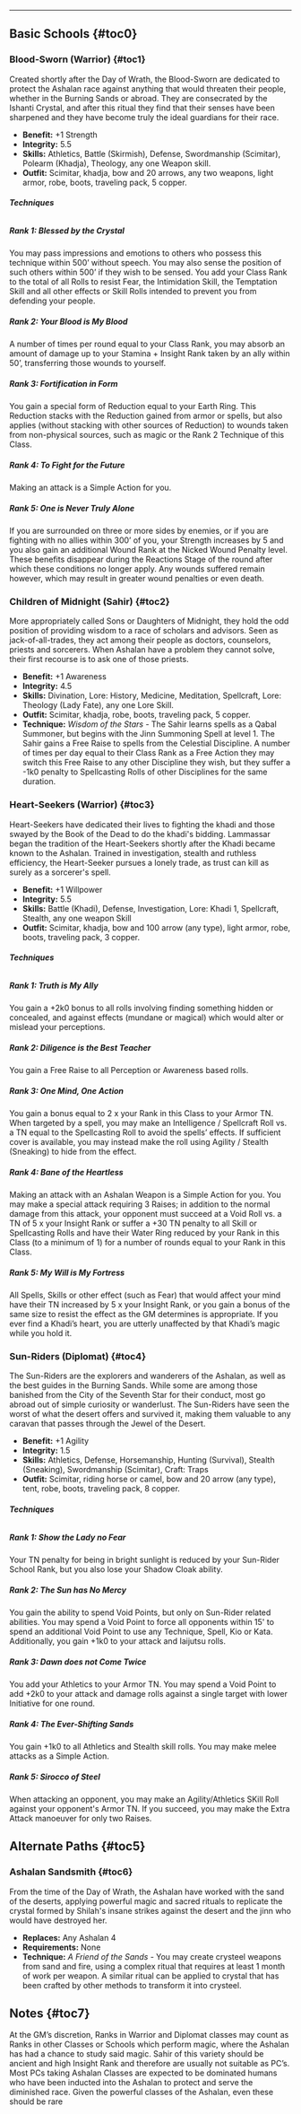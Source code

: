 ---
## <span>Basic Schools</span> {#toc0}

### <span>Blood-Sworn (Warrior)</span> {#toc1}

Created shortly after the Day of Wrath, the Blood-Sworn are dedicated to protect the Ashalan race against anything that would threaten their people, whether in the Burning Sands or abroad. They are consecrated by the Ishanti Crystal, and after this ritual they find that their senses have been sharpened and they have become truly the ideal guardians for their race.

- <strong>Benefit:</strong> +1 Strength
- <strong>Integrity:</strong> 5.5
- <strong>Skills:</strong> Athletics, Battle (Skirmish), Defense, Swordmanship (Scimitar), Polearm (Khadja), Theology, any one Weapon skill.
- <strong>Outfit:</strong> Scimitar, khadja, bow and 20 arrows, any two weapons, light armor, robe, boots, traveling pack, 5 copper.

###### <strong>Techniques</strong>
##### Rank 1: Blessed by the Crystal

You may pass impressions and emotions to others who possess this technique within 500’ without speech. You may also sense the position of such others within 500’ if they wish to be sensed. You add your Class Rank to the total of all Rolls to resist Fear, the Intimidation Skill, the Temptation Skill and all other effects or Skill Rolls intended to prevent you from defending your people.
##### Rank 2: Your Blood is My Blood

A number of times per round equal to your Class Rank, you may absorb an amount of damage up to your Stamina + Insight Rank taken by an ally within 50’, transferring those wounds to yourself.
##### Rank 3: Fortification in Form

You gain a special form of Reduction equal to your Earth Ring. This Reduction stacks with the Reduction gained from armor or spells, but also applies (without stacking with other sources of Reduction) to wounds taken from non-physical sources, such as magic or the Rank 2 Technique of this Class.
##### Rank 4: To Fight for the Future

Making an attack is a Simple Action for you.
##### Rank 5: One is Never Truly Alone

If you are surrounded on three or more sides by enemies, or if you are fighting with no allies within 300’ of you, your Strength increases by 5 and you also gain an additional Wound Rank at the Nicked Wound Penalty level. These benefits disappear during the Reactions Stage of the round after which these conditions no longer apply. Any wounds suffered remain however, which may result in greater wound penalties or even death.
### <span>Children of Midnight (Sahir)</span> {#toc2}

More appropriately called Sons or Daughters of Midnight, they hold the odd position of providing wisdom to a race of scholars and advisors. Seen as jack-of-all-trades, they act among their people as doctors, counselors, priests and sorcerers. When Ashalan have a problem they cannot solve, their first recourse is to ask one of those priests.

- <strong>Benefit:</strong> +1 Awareness
- <strong>Integrity:</strong> 4.5
- <strong>Skills:</strong> Divination, Lore: History, Medicine, Meditation, Spellcraft, Lore: Theology (Lady Fate), any one Lore Skill.
- <strong>Outfit:</strong> Scimitar, khadja, robe, boots, traveling pack, 5 copper.
- <strong>Technique:</strong> <em>Wisdom of the Stars</em> - The Sahir learns spells as a Qabal Summoner, but begins with the Jinn Summoning Spell at level 1. The Sahir gains a Free Raise to spells from the Celestial Discipline. A number of times per day equal to their Class Rank as a Free Action they may switch this Free Raise to any other Discipline they wish, but they suffer a -1k0 penalty to Spellcasting Rolls of other Disciplines for the same duration.

### <span>Heart-Seekers (Warrior)</span> {#toc3}

Heart-Seekers have dedicated their lives to fighting the khadi and those swayed by the Book of the Dead to do the khadi's bidding. Lammassar began the tradition of the Heart-Seekers shortly after the Khadi became known to the Ashalan. Trained in investigation, stealth and ruthless efficiency, the Heart-Seeker pursues a lonely trade, as trust can kill as surely as a sorcerer's spell.

- <strong>Benefit:</strong> +1 Willpower
- <strong>Integrity:</strong> 5.5
- <strong>Skills:</strong> Battle (Khadi), Defense, Investigation, Lore: Khadi 1, Spellcraft, Stealth, any one weapon Skill
- <strong>Outfit:</strong> Scimitar, khadja, bow and 100 arrow (any type), light armor, robe, boots, traveling pack, 3 copper.

###### <strong>Techniques</strong>
##### Rank 1: Truth is My Ally

You gain a +2k0 bonus to all rolls involving finding something hidden or concealed, and against effects (mundane or magical) which would alter or mislead your perceptions.
##### Rank 2: Diligence is the Best Teacher

You gain a Free Raise to all Perception or Awareness based rolls.
##### Rank 3: One Mind, One Action

You gain a bonus equal to 2 x your Rank in this Class to your Armor TN. When targeted by a spell, you may make an Intelligence / Spellcraft Roll vs. a TN equal to the Spellcasting Roll to avoid the spells’ effects. If sufficient cover is available, you may instead make the roll using Agility / Stealth (Sneaking) to hide from the effect.
##### Rank 4: Bane of the Heartless

Making an attack with an Ashalan Weapon is a Simple Action for you. You may make a special attack requiring 3 Raises; in addition to the normal damage from this attack, your opponent must succeed at a Void Roll vs. a TN of 5 x your Insight Rank or suffer a +30&#160;TN penalty to all Skill or Spellcasting Rolls and have their Water Ring reduced by your Rank in this Class (to a minimum of 1) for a number of rounds equal to your Rank in this Class.
##### Rank 5: My Will is My Fortress

All Spells, Skills or other effect (such as Fear) that would affect your mind have their TN increased by 5 x your Insight Rank, or you gain a bonus of the same size to resist the effect as the GM determines is appropriate. If you ever find a Khadi’s heart, you are utterly unaffected by that Khadi’s magic while you hold it.
### <span>Sun-Riders (Diplomat)</span> {#toc4}

The Sun-Riders are the explorers and wanderers of the Ashalan, as well as the best guides in the Burning Sands. While some are among those banished from the City of the Seventh Star for their conduct, most go abroad out of simple curiosity or wanderlust. The Sun-Riders have seen the worst of what the desert offers and survived it, making them valuable to any caravan that passes through the Jewel of the Desert.

- <strong>Benefit:</strong> +1 Agility
- <strong>Integrity:</strong> 1.5
- <strong>Skills:</strong> Athletics, Defense, Horsemanship, Hunting (Survival), Stealth (Sneaking), Swordmanship (Scimitar), Craft: Traps
- <strong>Outfit:</strong> Scimitar, riding horse or camel, bow and 20 arrow (any type), tent, robe, boots, traveling pack, 8 copper.

###### <strong>Techniques</strong>
##### Rank 1: Show the Lady no Fear

Your TN penalty for being in bright sunlight is reduced by your Sun-Rider School Rank, but you also lose your Shadow Cloak ability.
##### Rank 2: The Sun has No Mercy

You gain the ability to spend Void Points, but only on Sun-Rider related abilities. You may spend a Void Point to force all opponents within 15' to spend an additional Void Point to use any Technique, Spell, Kio or Kata. Additionally, you gain +1k0 to your attack and Iaijutsu rolls.
##### Rank 3: Dawn does not Come Twice

You add your Athletics to your Armor TN. You may spend a Void Point to add +2k0 to your attack and damage rolls against a single target with lower Initiative for one round.
##### Rank 4: The Ever-Shifting Sands

You gain +1k0 to all Athletics and Stealth skill rolls. You may make melee attacks as a Simple Action.
##### Rank 5: Sirocco of Steel

When attacking an opponent, you may make an Agility/Athletics SKill Roll against your opponent's Armor TN. If you succeed, you may make the Extra Attack manoeuver for only two Raises.
## <span>Alternate Paths</span> {#toc5}

### <span>Ashalan Sandsmith</span> {#toc6}

From the time of the Day of Wrath, the Ashalan have worked with the sand of the deserts, applying powerful magic and sacred rituals to replicate the crystal formed by Shilah's insane strikes against the desert and the jinn who would have destroyed her.

- <strong>Replaces:</strong> Any Ashalan 4
- <strong>Requirements:</strong> None
- <strong>Technique:</strong> <em>A Friend of the Sands</em> - You may create crysteel weapons from sand and fire, using a complex ritual that requires at least 1 month of work per weapon. A similar ritual can be applied to crystal that has been crafted by other methods to transform it into crysteel.

## <span>Notes</span> {#toc7}

At the GM’s discretion, Ranks in Warrior and Diplomat classes may count as Ranks in other Classes or Schools which perform magic, where the Ashalan has had a chance to study said magic. Sahir of this variety should be ancient and high Insight Rank and therefore are usually not suitable as PC’s. Most PCs taking Ashalan Classes are expected to be dominated humans who have been inducted into the Ashalan to protect and serve the diminished race. Given the powerful classes of the Ashalan, even these should be rare

